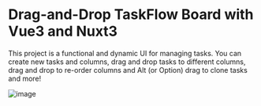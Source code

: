 # Drag-and-Drop TaskFlow Board with Vue3 and Nuxt3

This project is a functional and dynamic UI for managing tasks. You can create new tasks and columns, drag and drop tasks to different columns, drag and drop to re-order columns and Alt (or Option) drag to clone tasks and more!

![image](https://github.com/user-attachments/assets/b509aff0-2ebe-4882-bcb9-ad63e26a3b86)


